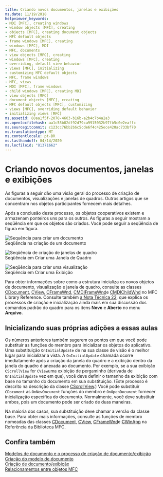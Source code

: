 ```yaml
---
title: Criando novos documentos, janelas e exibições
ms.date: 11/19/2018
helpviewer_keywords:
- MDI [MFC], creating windows
- window objects [MFC], creating
- objects [MFC], creating document objects
- MFC default objects
- frame windows [MFC], creating
- windows [MFC], MDI
- MFC, documents
- view objects [MFC], creating
- windows [MFC], creating
- overriding, default view behavior
- views [MFC], initializing
- customizing MFC default objects
- MFC, frame windows
- MFC, views
- MDI [MFC], frame windows
- child windows [MFC], creating MDI
- view objects [MFC]
- document objects [MFC], creating
- MFC default objects [MFC], customizing
- views [MFC], overriding default behavior
- initializing views [MFC]
ms.assetid: 88aa1f5f-2078-4603-b16b-a2b4c7b4a2a3
ms.openlocfilehash: aa1c58b02df92d79ca9915032b97fb5c0e2eaffc
ms.sourcegitcommit: c123cc76bb2b6c5cde6f4c425ece420ac733bf70
ms.translationtype: MT
ms.contentlocale: pt-BR
ms.lasthandoff: 04/14/2020
ms.locfileid: "81371662"
---
```

# <a name="creating-new-documents-windows-and-views"></a>Criando novos documentos, janelas e exibições

As figuras a seguir dão uma visão geral do processo de criação de documentos, visualizações e janelas de quadros. Outros artigos que se concentram nos objetos participantes fornecem mais detalhes.

Após a conclusão deste processo, os objetos cooperativos existem e armazenam ponteiros uns para os outros. As figuras a seguir mostram a seqüência em que os objetos são criados. Você pode seguir a seqüência de figura em figura.

![Sequência para criar um documento](../mfc/media/vc387l1.gif "Sequência para criar um documento") <br/>
Seqüência na criação de um documento

![Seqüência de criação de janelas de quadro](../mfc/media/vc387l2.png "Seqüência de criação de janelas de quadro") <br/>
Seqüência em Criar uma Janela de Quadro

![Seqüência para criar uma visualização](../mfc/media/vc387l3.gif "Seqüência para criar uma visualização") <br/>
Seqüência em Criar uma Exibição

Para obter informações sobre como a estrutura inicializa os novos objetos de documento, visualização e janela de quadro, consulte as classes [CDocument,](../mfc/reference/cdocument-class.md) [CView,](../mfc/reference/cview-class.md) [CFrameWnd,](../mfc/reference/cframewnd-class.md) [CMDIFrameWnd](../mfc/reference/cmdiframewnd-class.md)e [CMDIChildWnd](../mfc/reference/cmdichildwnd-class.md) no MFC Library Reference. Consulte também [a Nota Técnica 22](../mfc/tn022-standard-commands-implementation.md), que explica os processos de criação e inicialização ainda mais em sua discussão dos comandos padrão do quadro para os itens **Novo** e **Aberto** no menu **Arquivo.**

## <a name="initializing-your-own-additions-to-these-classes"></a><a name="_core_initializing_your_own_additions_to_these_classes"></a>Inicializando suas próprias adições a essas aulas

Os números anteriores também sugerem os pontos em que você pode substituir as funções do membro para inicializar os objetos do aplicativo. Uma substituição `OnInitialUpdate` de na sua classe de visão é o melhor lugar para inicializar a vista. A `OnInitialUpdate` chamada ocorre imediatamente após a criação da janela do quadro e a exibição dentro da janela do quadro é anexada ao documento. Por exemplo, se a sua exibição `CScrollView` for `CView`uma exibição de pergaminho (derivada de `OnInitialUpdate` vez em que), você deve definir o tamanho da exibição com base no tamanho do documento em sua substituição. (Este processo é descrito na descrição da classe [CScrollView](../mfc/reference/cscrollview-class.md).) Você pode substituir `CDocument` as `OnNewDocument` funções do membro e `OnOpenDocument` fornecer inicialização específica do documento. Normalmente, você deve substituir ambos, pois um documento pode ser criado de duas maneiras.

Na maioria dos casos, sua substituição deve chamar a versão da classe base. Para obter mais informações, consulte as funções de membro nomeadas das classes [CDocument,](../mfc/reference/cdocument-class.md) [CView,](../mfc/reference/cview-class.md) [CFrameWnd](../mfc/reference/cframewnd-class.md)e [CWinApp](../mfc/reference/cwinapp-class.md) na Referência da Biblioteca MFC.

## <a name="see-also"></a>Confira também

[Modelos de documento e o processo de criação de documento/exibição](../mfc/document-templates-and-the-document-view-creation-process.md)<br/>
[Criação do modelo de documento](../mfc/document-template-creation.md)<br/>
[Criação de documento/exibição](../mfc/document-view-creation.md)<br/>
[Relacionamentos entre objetos MFC](../mfc/relationships-among-mfc-objects.md)

